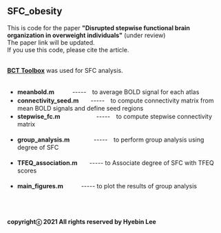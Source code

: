 ## SFC_obesity ##
This is code for the paper **"Disrupted stepwise functional brain organization in overweight individuals"** (under review)<br />
The paper link will be updated.<br />
If you use this code, please cite the article.<br /><br />

**[BCT Toolbox](https://sites.google.com/site/bctnet/)** was used for SFC analysis.<br /><br />

- **meanbold.m**　　　-----　to average BOLD signal for each atlas<br />
- **connectivity_seed.m**　　-----　to compute connectivity matrix from mean BOLD signals and define seed regions<br />
- **stepwise_fc.m**　　　　　　-----　to compute stepwise connectivity matrix<br /><br />
- **group_analysis.m**　　　　-----　to perform group analysis using degree of SFC<br /><br />
- **TFEQ_association.m**　　----- to Associate degree of SFC with TFEQ scores<br /><br />
- **main_figures.m**　　　----- to plot the results of group analysis<br /><br /><br /><br />

**copyrightⓒ 2021 All rights reserved by Hyebin Lee<br /><br />**
